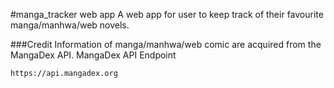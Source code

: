 #manga_tracker web app
A web app for user to keep track of their favourite manga/manhwa/web novels.

###Credit
Information of manga/manhwa/web comic are acquired from the MangaDex API.
MangaDex API Endpoint
```sh
https://api.mangadex.org
```
